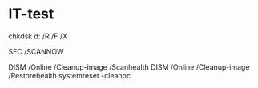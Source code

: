 # IT-test

chkdsk d: /R /F /X

SFC /SCANNOW 

DISM /Online /Cleanup-image /Scanhealth
DISM /Online /Cleanup-image /Restorehealth
systemreset -cleanpc
